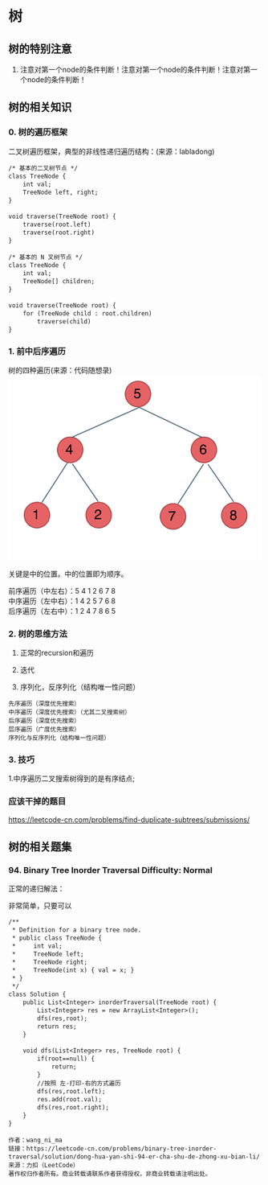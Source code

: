 # 树

## 树的特别注意

1. 注意对第一个node的条件判断！注意对第一个node的条件判断！注意对第一个node的条件判断！

## 树的相关知识

### 0. 树的遍历框架

二叉树遍历框架，典型的非线性递归遍历结构：(来源：labladong)

```
/* 基本的二叉树节点 */
class TreeNode {
    int val;
    TreeNode left, right;
}

void traverse(TreeNode root) {
    traverse(root.left)
    traverse(root.right)
}

/* 基本的 N 叉树节点 */
class TreeNode {
    int val;
    TreeNode[] children;
}

void traverse(TreeNode root) {
    for (TreeNode child : root.children)
        traverse(child)
}

```


### 1. 前中后序遍历

树的四种遍历(来源：代码随想录)![树的四种遍历(来源：代码随想录)](assets/Tree-pre-in-post.png)

关键是中的位置。中的位置即为顺序。

前序遍历（中左右）：5 4 1 2 6 7 8  
中序遍历（左中右）：1 4 2 5 7 6 8  
后序遍历（左右中）：1 2 4 7 8 6 5  

### 2. 树的思维方法


1. 正常的recursion和遍历

2. 迭代

3. 序列化，反序列化（结构唯一性问题）



```
先序遍历（深度优先搜索）
中序遍历（深度优先搜索）（尤其二叉搜索树）
后序遍历（深度优先搜索）
层序遍历（广度优先搜索）
序列化与反序列化（结构唯一性问题）
```


### 3. 技巧

1.中序遍历二叉搜索树得到的是有序结点;



### 应该干掉的题目

https://leetcode-cn.com/problems/find-duplicate-subtrees/submissions/


## 树的相关题集

### 94. Binary Tree Inorder Traversal <b>Difficulty: Normal</b>

正常的递归解法：  

非常简单，只要可以
```
/**
 * Definition for a binary tree node.
 * public class TreeNode {
 *     int val;
 *     TreeNode left;
 *     TreeNode right;
 *     TreeNode(int x) { val = x; }
 * }
 */
class Solution {
	public List<Integer> inorderTraversal(TreeNode root) {
		List<Integer> res = new ArrayList<Integer>();
		dfs(res,root);
		return res;
	}
	
	void dfs(List<Integer> res, TreeNode root) {
		if(root==null) {
			return;
		}
		//按照 左-打印-右的方式遍历
		dfs(res,root.left);
		res.add(root.val);
		dfs(res,root.right);
	}
}

作者：wang_ni_ma
链接：https://leetcode-cn.com/problems/binary-tree-inorder-traversal/solution/dong-hua-yan-shi-94-er-cha-shu-de-zhong-xu-bian-li/
来源：力扣（LeetCode）
著作权归作者所有。商业转载请联系作者获得授权，非商业转载请注明出处。

```